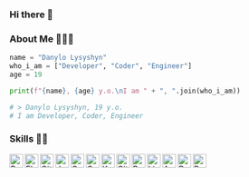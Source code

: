 ### Hi there 👋

### About Me 🙋🏻‍♂️
```python
name = "Danylo Lysyshyn"
who_i_am = ["Developer", "Coder", "Engineer"]
age = 19

print(f"{name}, {age} y.o.\nI am " + ", ".join(who_i_am))

# > Danylo Lysyshyn, 19 y.o.
# I am Developer, Coder, Engineer

```

### Skills 👨‍💻
<img align="left" alt="Python" width="24px" src="https://cdn.jsdelivr.net/npm/simple-icons@3.2.0/icons/python.svg" />
<img align="left" alt="Flask" width="24px" src="https://cdn.jsdelivr.net/npm/simple-icons@3.2.0/icons/flask.svg" />
<img align="left" alt="GitHub" width="24px" src="https://cdn.jsdelivr.net/npm/simple-icons@3.2.0/icons/github.svg" />
<img align="left" alt="JavaScript" width="24px" src="https://cdn.jsdelivr.net/npm/simple-icons@3.2.0/icons/javascript.svg" />
<img align="left" alt="C" width="24px" src="https://cdn.jsdelivr.net/npm/simple-icons@3.2.0/icons/c.svg" />
<img align="left" alt="C++" width="24px" src="https://cdn.jsdelivr.net/npm/simple-icons@3.2.0/icons/cplusplus.svg" />
<img align="left" alt="Kotlin" width="24px" src="https://cdn.jsdelivr.net/npm/simple-icons@11.8.0/icons/kotlin.svg" />
<img align="left" alt="Git" width="24px" src="https://cdn.jsdelivr.net/npm/simple-icons@11.8.0/icons/git.svg" />
<img align="left" alt="PowerShell" width="24px" src="https://cdn.jsdelivr.net/npm/simple-icons@3.2.0/icons/powershell.svg" />
<img align="left" alt="Linux" width="24px" src="https://cdn.jsdelivr.net/npm/simple-icons@3.2.0/icons/linux.svg" />
<img align="left" alt="AWS" width="24px" src="https://cdn.jsdelivr.net/npm/simple-icons@11.8.0/icons/amazonaws.svg" />
<img align="left" alt="Docker" width="24px" src="https://cdn.jsdelivr.net/npm/simple-icons@11.8.0/icons/docker.svg" />
<img align="left" alt="PostgreSQL" width="24px" src="https://cdn.jsdelivr.net/npm/simple-icons@11.8.0/icons/postgresql.svg" />

</br>
</br>
